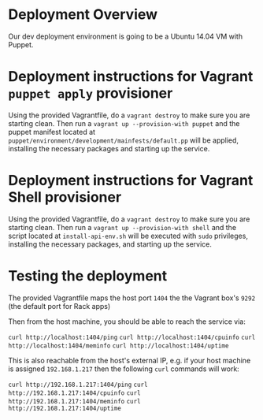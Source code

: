 # Deployment Overview

Our dev deployment environment is going to be a Ubuntu 14.04 VM with Puppet.

# Deployment instructions for Vagrant `puppet apply` provisioner

Using the provided Vagrantfile, do a `vagrant destroy` to make sure you are starting
clean.  Then run a `vagrant up --provision-with puppet` and the puppet manifest
located at `puppet/environment/development/mainfests/default.pp` will be
applied, installing the necessary packages and starting up the service.

# Deployment instructions for Vagrant Shell provisioner

Using the provided Vagrantfile, do a `vagrant destroy` to make sure you are starting
clean.  Then run a `vagrant up --provision-with shell` and the script located at 
`install-api-env.sh` will be executed with `sudo` privileges, installing the necessary packages, and starting up the service.


# Testing the deployment

The provided Vagrantfile maps the host port `1404` the the Vagrant box's `9292`
(the default port for Rack apps)

Then from the host machine, you should be able to reach the service via:

`curl http://localhost:1404/ping`
`curl http://localhost:1404/cpuinfo`
`curl http://localhost:1404/meminfo`
`curl http://localhost:1404/uptime`


This is also reachable from the host's external IP, e.g. if your host machine is
assigned `192.168.1.217` then the following `curl` commands will work:

`curl http://192.168.1.217:1404/ping`
`curl http://192.168.1.217:1404/cpuinfo`
`curl http://192.168.1.217:1404/meminfo`
`curl http://192.168.1.217:1404/uptime`